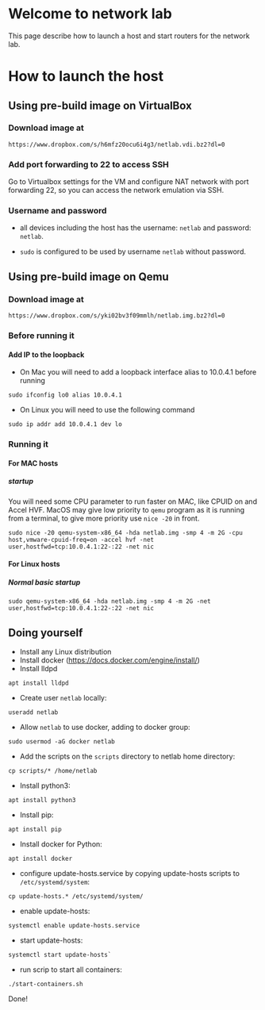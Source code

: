 # Welcome to network lab
This page describe how to launch a host and start routers for the network lab.

# How to launch the host

## Using pre-build image on VirtualBox
### Download image at
```
https://www.dropbox.com/s/h6mfz20ocu6i4g3/netlab.vdi.bz2?dl=0
```

### Add port forwarding to 22 to access SSH
Go to Virtualbox settings for the VM and configure NAT network with port forwarding 22, so you can access the network emulation via SSH.

### Username and password
- all devices including the host has the username: `netlab` and password: `netlab`.

- `sudo` is configured to be used by username `netlab` without password.

## Using pre-build image on Qemu
### Download image at
```
https://www.dropbox.com/s/yki02bv3f09mmlh/netlab.img.bz2?dl=0
```
### Before running it
#### Add IP to the loopback
* On Mac you will need to add a loopback interface alias to 10.0.4.1 before running
```
sudo ifconfig lo0 alias 10.0.4.1
```
* On Linux you will need to use the following command
```
sudo ip addr add 10.0.4.1 dev lo
```

### Running it

#### For MAC hosts
##### startup
You will need some CPU parameter to run faster on MAC, like CPUID on and Accel HVF. MacOS may give low priority to `qemu` program as it is running from a terminal, to give more priority use `nice -20` in front.
```
sudo nice -20 qemu-system-x86_64 -hda netlab.img -smp 4 -m 2G -cpu host,vmware-cpuid-freq=on -accel hvf -net user,hostfwd=tcp:10.0.4.1:22-:22 -net nic
```

#### For Linux hosts
##### Normal basic startup
```
sudo qemu-system-x86_64 -hda netlab.img -smp 4 -m 2G -net user,hostfwd=tcp:10.0.4.1:22-:22 -net nic
```

## Doing yourself
- Install any Linux distribution
- Install docker (https://docs.docker.com/engine/install/)
- Install lldpd
```
apt install lldpd
```
- Create user `netlab` locally:
```
useradd netlab
```
- Allow `netlab` to use docker, adding to docker group:
```
sudo usermod -aG docker netlab
```
- Add the scripts on the `scripts` directory to netlab home directory:
```
cp scripts/* /home/netlab
```
- Install python3:
```
apt install python3
```
- Install pip:
```
apt install pip
```
- Install docker for Python:
```
apt install docker
```
- configure update-hosts.service by copying update-hosts scripts to `/etc/systemd/system`:
```
cp update-hosts.* /etc/systemd/system/
```
- enable update-hosts: 
```
systemctl enable update-hosts.service
```
- start update-hosts:
```
systemctl start update-hosts`
```
- run scrip to start all containers:
```
./start-containers.sh
```

Done!

